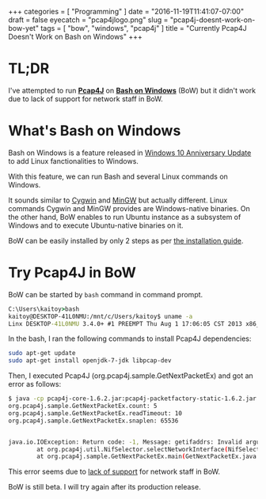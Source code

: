 +++
categories = [ "Programming" ]
date = "2016-11-19T11:41:07-07:00"
draft = false
eyecatch = "pcap4jlogo.png"
slug = "pcap4j-doesnt-work-on-bow-yet"
tags = [ "bow", "windows", "pcap4j" ]
title = "Currently Pcap4J Doesn't Work on Bash on Windows"
+++

# TL;DR
I've attempted to run [__Pcap4J__](https://github.com/kaitoy/pcap4j) on [__Bash on Windows__](https://msdn.microsoft.com/en-us/commandline/wsl/about) (BoW) but it didn't work due to lack of support for network staff in BoW.

# What's Bash on Windows
Bash on Windows is a feature released in [Windows 10 Anniversary Update](https://blogs.windows.com/windowsexperience/2016/08/02/how-to-get-the-windows-10-anniversary-update/#j0WW1oOyf4smWkeX.97) to add Linux fanctionalities to Windows.

With this feature, we can run Bash and several Linux commands on Windows.

It sounds similar to [Cygwin](https://www.cygwin.com/) and [MinGW](http://www.mingw.org/) but actually different. Linux commands Cygwin and MinGW provides are Windows-native binaries. On the other hand, BoW enables to run Ubuntu instance as a subsystem of Windows and to execute Ubuntu-native binaries on it.

BoW can be easily installed by only 2 steps as per [the installation guide](https://msdn.microsoft.com/commandline/wsl/install_guide).

# Try Pcap4J in BoW
BoW can be started by `bash` command in command prompt.

```cmd
C:\Users\kaitoy>bash
kaitoy@DESKTOP-41L0NMU:/mnt/c/Users/kaitoy$ uname -a
Linx DESKTOP-41L0NMU 3.4.0+ #1 PREEMPT Thu Aug 1 17:06:05 CST 2013 x86_64 x86_64 x86_64 GNU/Linux
```

In the bash, I ran the following commands to install Pcap4J dependencies:

```bash
sudo apt-get update
sudo apt-get install openjdk-7-jdk libpcap-dev
```

Then, I executed Pcap4J (org.pcap4j.sample.GetNextPacketEx) and got an error as follows:

```bash
$ java -cp pcap4j-core-1.6.2.jar:pcap4j-packetfactory-static-1.6.2.jar:pcap4j-sample-1.6.2.jar:jna-4.2.1.jar:slf4j-api-1.7.12.jar:logback-classic-1.0.0.jar:logback-core-1.0.0.jar org.pcap4j.sample.GetNextPacketEx
org.pcap4j.sample.GetNextPacketEx.count: 5
org.pcap4j.sample.GetNextPacketEx.readTimeout: 10
org.pcap4j.sample.GetNextPacketEx.snaplen: 65536


java.io.IOException: Return code: -1, Message: getifaddrs: Invalid argument
        at org.pcap4j.util.NifSelector.selectNetworkInterface(NifSelector.java:40)
        at org.pcap4j.sample.GetNextPacketEx.main(GetNextPacketEx.java:43)
```

This error seems due to [lack of support](https://github.com/Microsoft/BashOnWindows/issues/69) for network staff in BoW.

BoW is still beta. I will try again after its production release.
